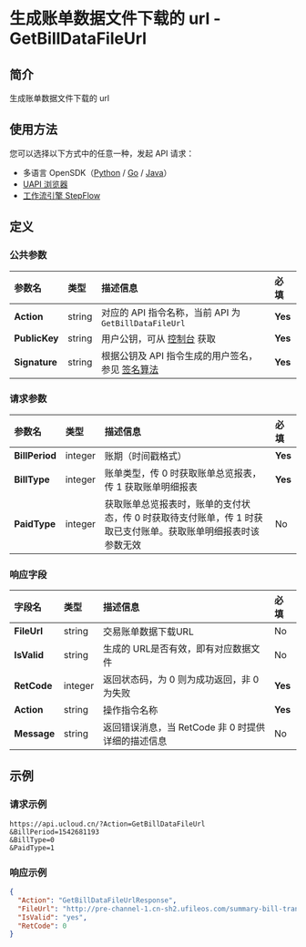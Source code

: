 # 生成账单数据文件下载的 url - GetBillDataFileUrl

## 简介

生成账单数据文件下载的 url





## 使用方法

您可以选择以下方式中的任意一种，发起 API 请求：
- 多语言 OpenSDK（[Python](https://github.com/ucloud/ucloud-sdk-python3) / [Go](https://github.com/ucloud/ucloud-sdk-go) / [Java](https://github.com/ucloud/ucloud-sdk-java)）
- [UAPI 浏览器](https://console.ucloud.cn/uapi/detail?id=GetBillDataFileUrl)
- [工作流引擎 StepFlow](https://console.ucloud.cn/stepflow/manage/)

## 定义

### 公共参数

| 参数名 | 类型 | 描述信息 | 必填 |
|:---|:---|:---|:---|
| **Action**     | string  | 对应的 API 指令名称，当前 API 为 `GetBillDataFileUrl`                        | **Yes** |
| **PublicKey**  | string  | 用户公钥，可从 [控制台](https://console.ucloud.cn/uapi/apikey) 获取                                             | **Yes** |
| **Signature**  | string  | 根据公钥及 API 指令生成的用户签名，参见 [签名算法](api/summary/signature.md)  | **Yes** |

### 请求参数

| 参数名 | 类型 | 描述信息 | 必填 |
|:---|:---|:---|:---|
| **BillPeriod** | integer | 账期（时间戳格式） |**Yes**|
| **BillType** | integer | 账单类型，传 0 时获取账单总览报表，传 1 获取账单明细报表 |**Yes**|
| **PaidType** | integer | 获取账单总览报表时，账单的支付状态，传 0 时获取待支付账单，传 1 时获取已支付账单。获取账单明细报表时该参数无效 |No|

### 响应字段

| 字段名 | 类型 | 描述信息 | 必填 |
|:---|:---|:---|:---|
| **FileUrl** | string | 交易账单数据下载URL |No|
| **IsValid** | string | 生成的 URL是否有效，即有对应数据文件 |No|
| **RetCode** | integer | 返回状态码，为 0 则为成功返回，非 0 为失败 |**Yes**|
| **Action** | string | 操作指令名称 |**Yes**|
| **Message** | string | 返回错误消息，当 RetCode 非 0 时提供详细的描述信息 |No|




## 示例

### 请求示例
    
```
https://api.ucloud.cn/?Action=GetBillDataFileUrl
&BillPeriod=1542681193
&BillType=0
&PaidType=1
```

### 响应示例
    
```json
{
  "Action": "GetBillDataFileUrlResponse",
  "FileUrl": "http://pre-channel-1.cn-sh2.ufileos.com/summary-bill-transaction-1-2018-11.xlsx?UCloudPublicKey=dsdaef121dadew23dads2222s\u0026Expires=1553497568\u0026Signature=seadfg3232ssdads1=",
  "IsValid": "yes",
  "RetCode": 0
}
```




